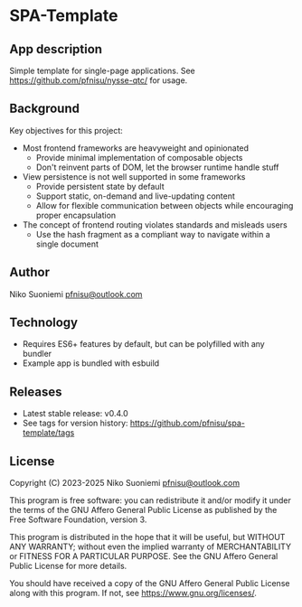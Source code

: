 # SPA-Template

## App description

Simple template for single-page applications. See <https://github.com/pfnisu/nysse-qtc/> for usage.

## Background

Key objectives for this project:

* Most frontend frameworks are heavyweight and opinionated
    * Provide minimal implementation of composable objects
    * Don't reinvent parts of DOM, let the browser runtime handle stuff
* View persistence is not well supported in some frameworks
    * Provide persistent state by default
    * Support static, on-demand and live-updating content
    * Allow for flexible communication between objects while encouraging proper encapsulation
* The concept of frontend routing violates standards and misleads users
    * Use the hash fragment as a compliant way to navigate within a single document

## Author

Niko Suoniemi <pfnisu@outlook.com>

## Technology

* Requires ES6+ features by default, but can be polyfilled with any bundler
* Example app is bundled with esbuild

## Releases

* Latest stable release: v0.4.0
* See tags for version history: <https://github.com/pfnisu/spa-template/tags>

## License

Copyright (C) 2023-2025 Niko Suoniemi <pfnisu@outlook.com>

This program is free software: you can redistribute it and/or modify it under the terms of the GNU Affero General Public License as published by the Free Software Foundation, version 3.

This program is distributed in the hope that it will be useful, but WITHOUT ANY WARRANTY; without even the implied warranty of MERCHANTABILITY or FITNESS FOR A PARTICULAR PURPOSE. See the GNU Affero General Public License for more details.

You should have received a copy of the GNU Affero General Public License along with this program. If not, see <https://www.gnu.org/licenses/>.
